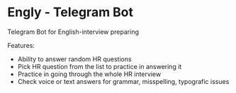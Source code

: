 # Engly - Telegram Bot

Telegram Bot for English-interview preparing

Features:
- Ability to answer random HR questions
- Pick HR question from the list to practice in answering it
- Practice in going through the whole HR interview 
- Check voice or text answers for grammar, misspelling, typografic issues
